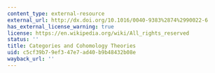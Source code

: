 ```yaml
---
content_type: external-resource
external_url: http://dx.doi.org/10.1016/0040-9383%2874%2990022-6
has_external_license_warning: true
license: https://en.wikipedia.org/wiki/All_rights_reserved
status: ''
title: Categories and Cohomology Theories
uid: c5cf39b7-9ef3-47e7-ad40-b9b48432b08e
wayback_url: ''
---
```

